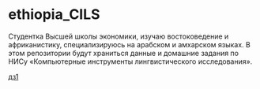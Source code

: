# ethiopia_CILS
Студентка Высшей школы экономики, изучаю востоковедение и африканистику, специализируюсь на арабском и амхарском языках. 
В этом репозитории будут храниться данные и домашние задания по НИСу «Компьютерные инструменты лингвистического исследования».

[дз1](https://github.com/SerseiLannister/ethiopia_CILS/blob/main/dz1/results1.md)
